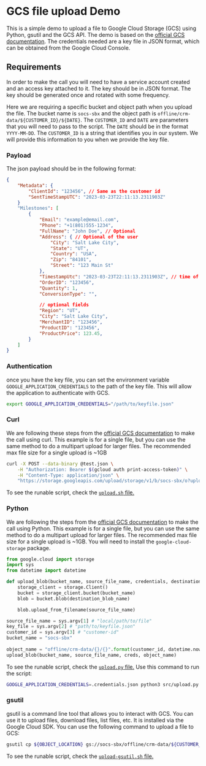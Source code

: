 # GCS file upload Demo

This is a simple demo to upload a file to Google Cloud Storage (GCS) using Python, gsutil and the GCS API. The demo is based on the [official GCS documentation](https://cloud.google.com/storage/docs/). The credentials needed are a key file in JSON format, which can be obtained from the Google Cloud Console.

## Requirements

In order to make the call you will need to have a service account created and an access key attached to it. The key should be in JSON format. The key should be generated once and rotated with some frequency.

Here we are requiring a specific bucket and object path when you upload the file. The bucket name is `socs-sbx` and the object path is `offline/crm-data/${CUSTOMER_ID}/${DATE}`. The `CUSTOMER_ID` and `DATE` are parameters that you will need to pass to the script. The `DATE` should be in the format `YYYY-MM-DD`. The `CUSTOMER_ID` is a string that identifies you in our system. We will provide this information to you when we provide the key file.

### Payload

The json payload should be in the following format:

```json
{
	"Metadata": {
		"ClientId": "123456", // Same as the customer id
		"SentTimeStampUTC": "2023-03-23T22:11:13.2311903Z"
	}
	"Milestones": [ 
		{
			"Email": "example@email.com",
			"Phone": "+1(801)555-1234",
			"FullName": "John Doe", // Optional
			"Address": { // Optional of the user
				"City": "Salt Lake City",
				"State": "UT",
				"Country": "USA",
				"Zip": "84101",
				"Street": "123 Main St"
			},
			"TimestampUtc": "2023-03-23T22:11:13.2311903Z", // time of milestone
			"OrderID": "123456",
			"Quantity": 1, 
			"ConversionType": "",

            // optional fields
			"Region": "UT", 
			"City": "Salt Lake City",
			"MerchantID": "123456",
			"ProductID": "123456",
			"ProductPrice": 123.45, 
		}
	]
}
```

### Authentication

once you have the key file, you can set the environment variable `GOOGLE_APPLICATION_CREDENTIALS` to the path of the key file. This will allow the application to authenticate with GCS.

```bash
export GOOGLE_APPLICATION_CREDENTIALS="/path/to/keyfile.json"
```

### Curl

We are following these steps from the [official GCS documentation](https://cloud.google.com/storage/docs/uploading-objects#uploading-an-object) to make the call using curl. This example is for a single file, but you can use the same method to do a multipart upload for larger files. The recommended max file size for a single upload is ~1GB

```bash
curl -X POST --data-binary @test.json \
    -H "Authorization: Bearer $(gcloud auth print-access-token)" \
    -H "Content-Type: application/json" \
    "https://storage.googleapis.com/upload/storage/v1/b/socs-sbx/o?uploadType=media&name=offline/crm-data/${CUSTOMER_ID}/${DATE}"
```

To see the runable script, check the [`upload.sh` file.](/bin/upload-curl.sh)


### Python

We are following the steps from the [official GCS documentation](https://cloud.google.com/storage/docs/uploading-objects#uploading-an-object) to make the call using Python. This example is for a single file, but you can use the same method to do a multipart upload for larger files. The recommended max file size for a single upload is ~1GB. You will need to install the `google-cloud-storage` package.


```python
from google.cloud import storage
import sys
from datetime import datetime

def upload_blob(bucket_name, source_file_name, credentials, destination_blob_name):
    storage_client = storage.Client()
    bucket = storage_client.bucket(bucket_name)
    blob = bucket.blob(destination_blob_name)

    blob.upload_from_filename(source_file_name)

source_file_name = sys.argv[1] # "local/path/to/file"
key_file = sys.argv[2] # "path/to/keyfile.json"
customer_id = sys.argv[3] # "customer-id"
bucket_name = "socs-sbx"
    
object_name = "offline/crm-data/{}/{}".format(customer_id, datetime.now().strftime("%Y-%m-%d"))
upload_blob(bucket_name, source_file_name, creds, object_name)
```

To see the runable script, check the [`upload.py` file.](/src/upload.py)
Use this command to run the script:
```bash
GOOGLE_APPLICATION_CREDENTIALS=.credentials.json python3 src/upload.py test.json .credentials.json 123456
```

### gsutil

gsutil is a command line tool that allows you to interact with GCS. You can use it to upload files, download files, list files, etc. It is installed via the Google Cloud SDK. You can use the following command to upload a file to GCS:

```bash
gsutil cp ${OBJECT_LOCATION} gs://socs-sbx/offline/crm-data/${CUSTOMER_ID}/${DATE}
```

To see the runable script, check the [`upload-gsutil.sh` file.](/bin/upload-gsutil.sh)
